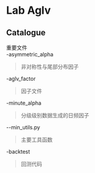# Lab Aglv

## Catalogue

重要文件  
-asymmetric_alpha  
>非对称性与尾部分布因子

-aglv_factor  
>因子文件  

-minute_alpha  
>分级级别数据生成的日频因子

--min_utils.py
>主要工具函数 
     
-backtest
>回测代码

